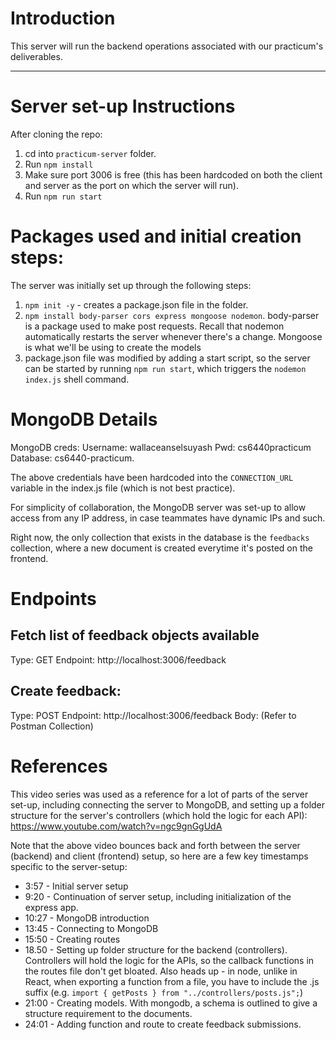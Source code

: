 # Introduction

This server will run the backend operations associated with our practicum's deliverables.

---

# Server set-up Instructions

After cloning the repo:

1. cd into `practicum-server` folder.
2. Run `npm install`
3. Make sure port 3006 is free (this has been hardcoded on both the client and server as the port on which the server will run).
4. Run `npm run start`

# Packages used and initial creation steps:

The server was initially set up through the following steps:

1. `npm init -y` - creates a package.json file in the folder.
2. `npm install body-parser cors express mongoose nodemon`. body-parser is a package used to make post requests. Recall that nodemon automatically restarts the server whenever there's a change. Mongoose is what we'll be using to create the models
3. package.json file was modified by adding a start script, so the server can be started by running `npm run start`, which triggers the `nodemon index.js` shell command.

# MongoDB Details

MongoDB creds:
Username: wallaceanselsuyash
Pwd: cs6440practicum
Database: cs6440-practicum.

The above credentials have been hardcoded into the `CONNECTION_URL` variable in the index.js file (which is not best practice).

For simplicity of collaboration, the MongoDB server was set-up to allow access from any IP address, in case teammates have dynamic IPs and such.

Right now, the only collection that exists in the database is the `feedbacks` collection, where a new document is created everytime it's posted on the frontend.

# Endpoints

## Fetch list of feedback objects available

Type: GET
Endpoint: http://localhost:3006/feedback

## Create feedback:

Type: POST
Endpoint: http://localhost:3006/feedback
Body: (Refer to Postman Collection)

# References

This video series was used as a reference for a lot of parts of the server set-up, including connecting the server to MongoDB, and setting up a folder structure for the server's controllers (which hold the logic for each API):
https://www.youtube.com/watch?v=ngc9gnGgUdA

Note that the above video bounces back and forth between the server (backend) and client (frontend) setup, so here are a few key timestamps specific to the server-setup:

- 3:57 - Initial server setup
- 9:20 - Continuation of server setup, including initialization of the express app.
- 10:27 - MongoDB introduction
- 13:45 - Connecting to MongoDB
- 15:50 - Creating routes
- 18.50 - Setting up folder structure for the backend (controllers). Controllers will hold the logic for the APIs, so the callback functions in the routes file don't get bloated. Also heads up - in node, unlike in React, when exporting a function from a file, you have to include the .js suffix (e.g. `import { getPosts } from "../controllers/posts.js";`)
- 21:00 - Creating models. With mongodb, a schema is outlined to give a structure requirement to the documents.
- 24:01 - Adding function and route to create feedback submissions.

